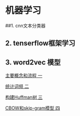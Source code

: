 # 机器学习

##1. cnn文本分类器

## 2.  tenserflow框架学习

## 3. word2vec 模型

[主要概念和流程 一](https://blog.csdn.net/u014595019/article/details/51884529)

[统计词频 二](https://blog.csdn.net/u014595019/article/details/51907294)

[构建Huffman树 三](https://blog.csdn.net/u014595019/article/details/51925495)

[CBOW和skip-gram模型 四](https://blog.csdn.net/u014595019/article/details/51943428)

